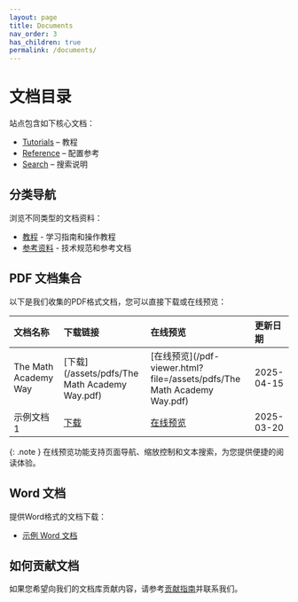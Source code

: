 ```yaml
---
layout: page
title: Documents
nav_order: 3
has_children: true
permalink: /documents/
---
```


# 文档目录

站点包含如下核心文档：

- [Tutorials](tutorials.html) – 教程
- [Reference](reference.html) – 配置参考
- [Search](search.html) – 搜索说明

## 分类导航

浏览不同类型的文档资料：

- [教程](/tutorials) - 学习指南和操作教程
- [参考资料](/reference) - 技术规范和参考文档

<!-- 移除下面的 "推荐文档" 部分 -->
<!--
## 推荐文档
{: .text-delta }

{% include doc_card.html 
   title="The Math Academy Way" 
   description="数学学院教学方法详解，包含教学理念、方法论和案例分析" 
   url="/pdf-viewer.html?file=/assets/pdfs/The Math Academy Way.pdf" 
   icon="bi-journal-text" 
   update="2025-04-15" 
   type="PDF" 
%}

{% include doc_card.html 
   title="前端开发指南" 
   description="现代前端开发完整指南，涵盖HTML、CSS、JavaScript和常用框架" 
   url="#" 
   icon="bi-code-square" 
   update="2025-04-10" 
   type="在线文档" 
%}

{% include doc_card.html 
   title="数据分析基础" 
   description="数据分析入门教程，包括数据清洗、可视化和基础统计分析方法" 
   url="#" 
   icon="bi-graph-up" 
   update="2025-04-05" 
   type="教程" 
%}
-->

## PDF 文档集合

以下是我们收集的PDF格式文档，您可以直接下载或在线预览：

| 文档名称 | 下载链接 | 在线预览 | 更新日期 |
|:--------|:---------|:--------|:--------|
| The Math Academy Way | [下载](/assets/pdfs/The Math Academy Way.pdf) | [在线预览](/pdf-viewer.html?file=/assets/pdfs/The Math Academy Way.pdf) | 2025-04-15 |
| 示例文档 1 | [下载](/assets/pdfs/document1.pdf) | [在线预览](/pdf-viewer.html?file=/assets/pdfs/document1.pdf) | 2025-03-20 |

{: .note }
在线预览功能支持页面导航、缩放控制和文本搜索，为您提供便捷的阅读体验。

## Word 文档

提供Word格式的文档下载：

- [示例 Word 文档](/assets/docs/example.docx)

## 如何贡献文档

如果您希望向我们的文档库贡献内容，请参考[贡献指南](/about/#加入我们)并联系我们。
